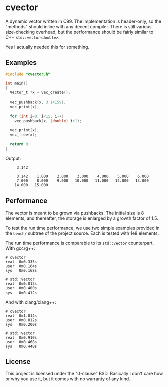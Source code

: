 # cvector

A dynamic vector written in C99.  The implementation is header-only, so the "methods" should inline with any decent compiler.  There is still various size-checking overhead, but the performance should be fairly similar to C++ `std::vector<double>`.

Yes I actually needed this for something.



## Examples

```c
#include "cvector.h"

int main()
{
  Vector_t *x = vec_create();
  
  vec_pushback(x, 3.14159);
  vec_print(x);
  
  for (int i=0; i<15; i++)
    vec_pushback(x, (double) i+1);
  
  vec_print(x);
  vec_free(x);
  
  return 0;
}
```

Output:

```
     3.142 

     3.142    1.000    2.000    3.000    4.000    5.000    6.000 
     7.000    8.000    9.000   10.000   11.000   12.000   13.000 
    14.000   15.000 
```



## Performance

The vector is meant to be grown via pushbacks.  The initial size is 8 elements, and thereafter, the storage is enlarged by a growth factor of 1.5.

To test the run time performance, we use two simple examples provided in the `bench/` subtree of the project source.  Each is tested with 1e8 elements.

The run time performance is comparable to its `std::vector` counterpart.  With gcc/g++:

```
# cvector
real  0m0.335s
user  0m0.164s
sys   0m0.168s

# std::vector
real  0m0.813s
user  0m0.400s
sys   0m0.412s
```


And with clang/clang++:

```
# cvector
real  0m1.014s
user  0m0.812s
sys   0m0.200s

# std::vector
real  0m0.910s
user  0m0.468s
sys   0m0.440s
```



## License

This project is licensed under the "0-clause" BSD.  Basically I don't care how or why you use it, but it comes with no warranty of any kind.
